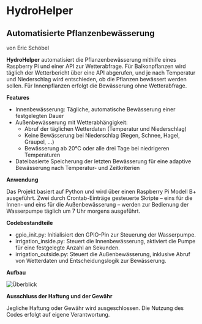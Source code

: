 # HydroHelper
## Automatisierte Pflanzenbewässerung 

von Eric Schöbel

**HydroHelper** automatisiert die Pflanzenbewässerung mithilfe eines Raspberry Pi und einer API zur Wetterabfrage. Für Balkonpflanzen wird täglich der Wetterbericht über eine API abgerufen, und je nach Temperatur und Niederschlag wird entschieden, ob die Pflanzen bewässert werden sollen. Für Innenpflanzen erfolgt die Bewässerung ohne Wetterabfrage.

**Features**

 + Innenbewässerung: Tägliche, automatische Bewässerung einer festgelegten Dauer
 + Außenbewässerung mit Wetterabhängigkeit:
    - Abruf der täglichen Wetterdaten (Temperatur und Niederschlag)
    - Keine Bewässerung bei Niederschlag (Regen, Schnee, Hagel, Graupel, ...)
    - Bewässerung ab 20°C oder alle drei Tage bei niedrigeren Temperaturen
 + Dateibasierte Speicherung der letzten Bewässerung für eine adaptive Bewässerung nach Temperatur- und Zeitkriterien
 
**Anwendung**

Das Projekt basiert auf Python und wird über einen Raspberry Pi Modell B+ ausgeführt. Zwei durch Crontab-Einträge gesteuerte Skripte – eins für die Innen- und eins für die Außenbewässerung – werden zur Bedienung der Wasserpumpe täglich um 7 Uhr morgens ausgeführt.

**Codebestandteile**

+ gpio_init.py: Initialisiert den GPIO-Pin zur Steuerung der Wasserpumpe.
+ irrigation_inside.py: Steuert die Innenbewässerung, aktiviert die Pumpe für eine festgelegte Anzahl an Sekunden.
+ irrigation_outside.py: Steuert die Außenbewässerung, inklusive Abruf von Wetterdaten und Entscheidungslogik zur Bewässerung.

**Aufbau**

![Überblick](./overview.jpg "Overview")

**Ausschluss der Haftung und der Gewähr**

Jegliche Haftung oder Gewähr wird ausgeschlossen. Die Nutzung des Codes erfolgt auf eigene Verantwortung.
